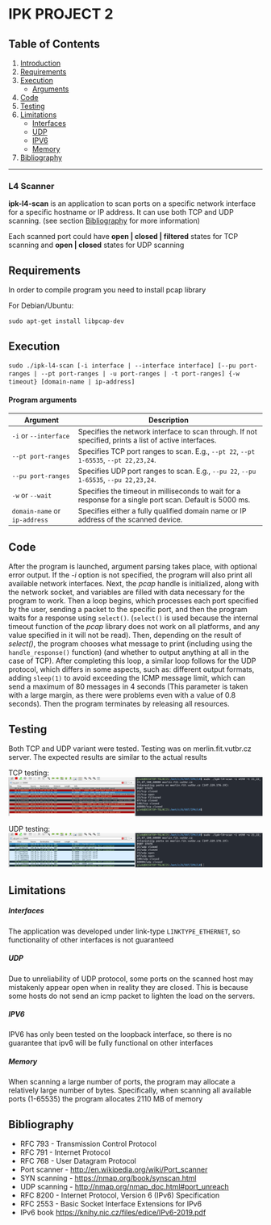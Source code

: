 # IPK PROJECT 2

## Table of Contents

1. [Introduction](#l4-scanner)
2. [Requirements](#requirements)
3. [Execution](#execution)
   - [Arguments](#program-arguments)
4. [Code](#code)
5. [Testing](#testing)
6. [Limitations](#limitations)
   - [Interfaces](#interfaces)
   - [UDP](#udp)
   - [IPV6](#ipv6)
   - [Memory](#memory)
7. [Bibliography](#bibliography)

---

### L4 Scanner

**ipk-l4-scan** is an application to scan ports on a specific network interface for a specific hostname or IP address. It can use both TCP and UDP scanning. (see section [Bibliography](#bibliography) for more information)

Each scanned port could have **open | closed | filtered** states for TCP scanning and **open | closed** states for UDP scanning 




## Requirements

In order to compile program you need to install pcap library

For Debian/Ubuntu:
```
sudo apt-get install libpcap-dev
```



## Execution
```
sudo ./ipk-l4-scan [-i interface | --interface interface] [--pu port-ranges | --pt port-ranges | -u port-ranges | -t port-ranges] {-w timeout} [domain-name | ip-address]
```



#### Program arguments

| Argument                        | Description                                                                                                   |
|--------------------------------|---------------------------------------------------------------------------------------------------------------|
| `-i` or  `--interface`                  | Specifies the network interface to scan through. If not specified, prints a list of active interfaces.       |
| `--pt port-ranges`              | Specifies TCP port ranges to scan. E.g., `--pt 22`, `--pt 1-65535`, `--pt 22,23,24`.                         |
| `--pu port-ranges`              | Specifies UDP port ranges to scan. E.g., `--pu 22`, `--pu 1-65535`, `--pu 22,23,24`.                         |
| `-w` or `--wait`      | Specifies the timeout in milliseconds to wait for a response for a single port scan. Default is 5000 ms.      |
| `domain-name` or `ip-address`   | Specifies either a fully qualified domain name or IP address of the scanned device.                          |

## Code

After the program is launched, argument parsing takes place, with optional error output. If the *-i* option is not specified, the program will also print all available network interfaces. Next, the *pcap* handle is initialized, along with the network socket, and variables are filled with data necessary for the program to work. Then a loop begins, which processes each port specified by the user, sending a packet to the specific port, and then the program waits for a response using `select()`. (`select()` is used because the internal timeout function of the *pcap* library does not work on all platforms, and any value specified in it will not be read). Then, depending on the result of *select()*, the program chooses what message to print (including using the `handle_response()` function) (and whether to output anything at all in the case of TCP). After completing this loop, a similar loop follows for the UDP protocol, which differs in some aspects, such as: different output formats, adding `sleep(1)` to avoid exceeding the ICMP message limit, which can send a maximum of 80 messages in 4 seconds (This parameter is taken with a large margin, as there were problems even with a value of 0.8 seconds). Then the program terminates by releasing all resources.


## Testing

Both TCP and UDP variant were tested. Testing was on merlin.fit.vutbr.cz server.
The expected results are similar to the actual results

TCP testing:
![tcp_test](img/image.png)

UDP testing:
![udp_test](img/image-1.png)



## Limitations

##### Interfaces

The application was developed under link-type `LINKTYPE_ETHERNET`, so functionality of other interfaces is not guaranteed

##### UDP

Due to unreliability of UDP protocol, some ports on the scanned host may mistakenly appear open when in reality they are closed. This is because some hosts do not send an icmp packet to lighten the load on the servers. 

##### IPV6

IPV6 has only been tested on the loopback interface, so there is no guarantee that ipv6 will be fully functional on other interfaces

##### Memory

When scanning a large number of ports, the program may allocate a relatively large number of bytes. Specifically, when scanning all available ports (1-65535) the program allocates 2110 MB of memory



## Bibliography
* RFC 793 - Transmission Control Protocol
* RFC 791 - Internet Protocol
* RFC 768 - User Datagram Protocol
* Port scanner - http://en.wikipedia.org/wiki/Port_scanner
* SYN scanning - https://nmap.org/book/synscan.html
* UDP scanning - http://nmap.org/nmap_doc.html#port_unreach
* RFC 8200 - Internet Protocol, Version 6 (IPv6) Specification
* RFC 2553 - Basic Socket Interface Extensions for IPv6
* IPv6 book https://knihy.nic.cz/files/edice/IPv6-2019.pdf